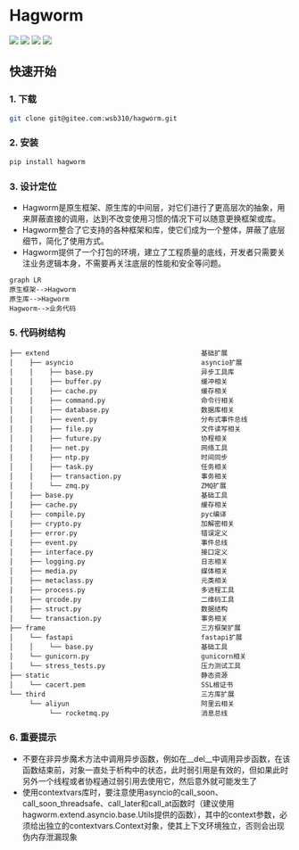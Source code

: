 # Hagworm

![](https://img.shields.io/pypi/v/hagworm.svg)
![](https://img.shields.io/pypi/format/hagworm.svg)
![](https://img.shields.io/pypi/implementation/hagworm.svg)
![](https://img.shields.io/pypi/pyversions/hagworm.svg)



## 快速开始



### 1. 下载

```bash
git clone git@gitee.com:wsb310/hagworm.git
```



### 2. 安装

```bash
pip install hagworm
```



### 3. 设计定位

* Hagworm是原生框架、原生库的中间层，对它们进行了更高层次的抽象，用来屏蔽直接的调用，达到不改变使用习惯的情况下可以随意更换框架或库。
* Hagworm整合了它支持的各种框架和库，使它们成为一个整体，屏蔽了底层细节，简化了使用方式。
* Hagworm提供了一个打包的环境，建立了工程质量的底线，开发者只需要关注业务逻辑本身，不需要再关注底层的性能和安全等问题。

```mermaid
graph LR
原生框架-->Hagworm
原生库-->Hagworm
Hagworm-->业务代码
```



### 5. 代码树结构

```text
├── extend                                      基础扩展
│    ├── asyncio                                asyncio扩展
│    │    ├── base.py                           异步工具库
│    │    ├── buffer.py                         缓冲相关
│    │    ├── cache.py                          缓存相关
│    │    ├── command.py                        命令行相关
│    │    ├── database.py                       数据库相关
│    │    ├── event.py                          分布式事件总线
│    │    ├── file.py                           文件读写相关
│    │    ├── future.py                         协程相关
│    │    ├── net.py                            网络工具
│    │    ├── ntp.py                            时间同步
│    │    ├── task.py                           任务相关
│    │    ├── transaction.py                    事务相关
│    │    └── zmq.py                            ZMQ扩展
│    ├── base.py                                基础工具
│    ├── cache.py                               缓存相关
│    ├── compile.py                             pyc编译
│    ├── crypto.py                              加解密相关
│    ├── error.py                               错误定义
│    ├── event.py                               事件总线
│    ├── interface.py                           接口定义
│    ├── logging.py                             日志相关
│    ├── media.py                               媒体相关
│    ├── metaclass.py                           元类相关
│    ├── process.py                             多进程工具
│    ├── qrcode.py                              二维码工具
│    ├── struct.py                              数据结构
│    └── transaction.py                         事务相关
├── frame                                       三方框架扩展
│    └── fastapi                                fastapi扩展
│    │    └── base.py                           基础工具
│    └── gunicorn.py                            gunicorn相关
│    └── stress_tests.py                        压力测试工具
├── static                                      静态资源
│    └── cacert.pem                             SSL根证书
└── third                                       三方库扩展
     └── aliyun                                 阿里云相关
          └── rocketmq.py                       消息总线
```



### 6. 重要提示

* 不要在非异步魔术方法中调用异步函数，例如在__del__中调用异步函数，在该函数结束前，对象一直处于析构中的状态，此时弱引用是有效的，但如果此时另外一个线程或者协程通过弱引用去使用它，然后意外就可能发生了
* 使用contextvars库时，要注意使用asyncio的call_soon、call_soon_threadsafe、call_later和call_at函数时（建议使用hagworm.extend.asyncio.base.Utils提供的函数），其中的context参数，必须给出独立的contextvars.Context对象，使其上下文环境独立，否则会出现伪内存泄漏现象
